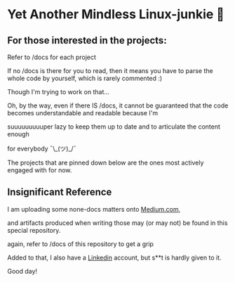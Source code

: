 # Yet Another Mindless Linux-junkie :zany_face:

## For those interested in the projects:

Refer to /docs for each project

If no /docs is there for you to read, then it means you have to parse the whole code by yourself, which is rarely commented :)

Though I'm trying to work on that...

Oh, by the way, even if there IS /docs, it cannot be guaranteed that the code becomes  understandable and readable because I'm

suuuuuuuuuper lazy to keep them up to date and to articulate the content enough

for everybody ¯\\\_(ツ)_/¯

The projects that are pinned down below are the ones most actively engaged with for now.


## Insignificant Reference

I am uploading some none-docs matters onto [Medium.com](https://medium.com/@seantywork),

and artifacts produced when writing those may (or may not) be found in this special repository.

again, refer to /docs of this repository to get a grip

Added to that, I also have a [Linkedin](https://www.linkedin.com/in/sean-taehoon-yoon/) account, but s**t is hardly given to it.

Good day!






